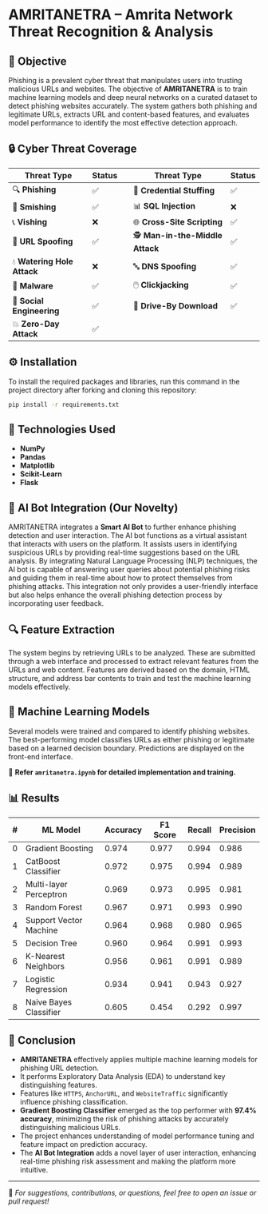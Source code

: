 # AMRITANETRA – Amrita Network Threat Recognition & Analysis

## 🎯 Objective

Phishing is a prevalent cyber threat that manipulates users into trusting malicious URLs and websites. The objective of **AMRITANETRA** is to train machine learning models and deep neural networks on a curated dataset to detect phishing websites accurately. The system gathers both phishing and legitimate URLs, extracts URL and content-based features, and evaluates model performance to identify the most effective detection approach.

## 🔒 Cyber Threat Coverage

| Threat Type | Status | | Threat Type | Status |
|-------------|--------|-|-------------|--------|
| 🔍 **Phishing** | ✅ | | 🔄 **Credential Stuffing** | ✅ |
| 📱 **Smishing** | ✅ | | 📊 **SQL Injection** | ❌ |
| 📞 **Vishing** | ❌ | | 🌐 **Cross-Site Scripting** | ✅ |
| 🔗 **URL Spoofing** | ✅ | | 🕵️ **Man-in-the-Middle Attack** | ✅ |
| 💧 **Watering Hole Attack** | ❌ | | 🔤 **DNS Spoofing** | ✅ |
| 🦠 **Malware** | ✅ | | 🖱️ **Clickjacking** | ✅ |
| 👥 **Social Engineering** | ✅ | | 💾 **Drive-By Download** | ✅ |
| 💥 **Zero-Day Attack** | ✅ | | | |

## ⚙️ Installation

To install the required packages and libraries, run this command in the project directory after forking and cloning this repository:

```bash
pip install -r requirements.txt
```

## 🧰 Technologies Used

* **NumPy**
* **Pandas**
* **Matplotlib**
* **Scikit-Learn**
* **Flask**

## 🤖 AI Bot Integration (Our Novelty)

AMRITANETRA integrates a **Smart AI Bot** to further enhance phishing detection and user interaction. The AI bot functions as a virtual assistant that interacts with users on the platform. It assists users in identifying suspicious URLs by providing real-time suggestions based on the URL analysis. By integrating Natural Language Processing (NLP) techniques, the AI bot is capable of answering user queries about potential phishing risks and guiding them in real-time about how to protect themselves from phishing attacks. This integration not only provides a user-friendly interface but also helps enhance the overall phishing detection process by incorporating user feedback.

## 🔍 Feature Extraction

The system begins by retrieving URLs to be analyzed. These are submitted through a web interface and processed to extract relevant features from the URLs and web content. Features are derived based on the domain, HTML structure, and address bar contents to train and test the machine learning models effectively.

## 🤖 Machine Learning Models

Several models were trained and compared to identify phishing websites. The best-performing model classifies URLs as either phishing or legitimate based on a learned decision boundary. Predictions are displayed on the front-end interface.

📄 **Refer `amritanetra.ipynb` for detailed implementation and training.**

## 📊 Results

| # | ML Model               | Accuracy | F1 Score | Recall | Precision |
| - | ---------------------- | -------- | -------- | ------ | --------- |
| 0 | Gradient Boosting      | 0.974    | 0.977    | 0.994  | 0.986     |
| 1 | CatBoost Classifier    | 0.972    | 0.975    | 0.994  | 0.989     |
| 2 | Multi-layer Perceptron | 0.969    | 0.973    | 0.995  | 0.981     |
| 3 | Random Forest          | 0.967    | 0.971    | 0.993  | 0.990     |
| 4 | Support Vector Machine | 0.964    | 0.968    | 0.980  | 0.965     |
| 5 | Decision Tree          | 0.960    | 0.964    | 0.991  | 0.993     |
| 6 | K-Nearest Neighbors    | 0.956    | 0.961    | 0.991  | 0.989     |
| 7 | Logistic Regression    | 0.934    | 0.941    | 0.943  | 0.927     |
| 8 | Naive Bayes Classifier | 0.605    | 0.454    | 0.292  | 0.997     |

## 🧠 Conclusion

* **AMRITANETRA** effectively applies multiple machine learning models for phishing URL detection.
* It performs Exploratory Data Analysis (EDA) to understand key distinguishing features.
* Features like `HTTPS`, `AnchorURL`, and `WebsiteTraffic` significantly influence phishing classification.
* **Gradient Boosting Classifier** emerged as the top performer with **97.4% accuracy**, minimizing the risk of phishing attacks by accurately distinguishing malicious URLs.
* The project enhances understanding of model performance tuning and feature impact on prediction accuracy.
* The **AI Bot Integration** adds a novel layer of user interaction, enhancing real-time phishing risk assessment and making the platform more intuitive.

---

📌 *For suggestions, contributions, or questions, feel free to open an issue or pull request!*
